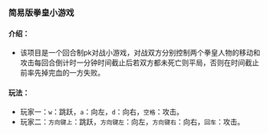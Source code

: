 ### 简易版拳皇小游戏

#### 介绍：
- 该项目是一个回合制pk对战小游戏，对战双方分别控制两个拳皇人物的移动和攻击每回合倒计时一分钟时间截止后若双方都未死亡则平局，否则在时间截止前率先掉完血的一方失败。
#### 玩法：
- 玩家一：`w`：跳跃，`a`：向左，`d`：向右，`空格`：攻击。
- 玩家二：`方向键上`：跳跃，`方向键左`：向左，`方向键右`：向右，`回车`：攻击。